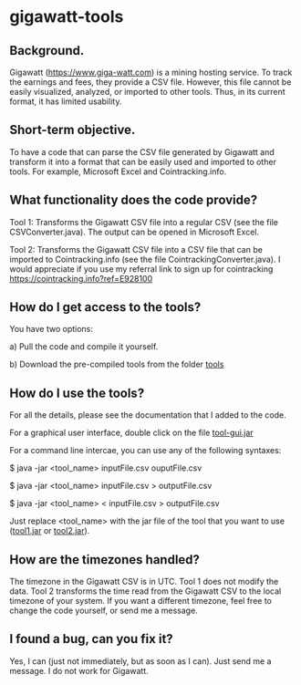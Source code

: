 # gigawatt-tools

## Background.

Gigawatt (https://www.giga-watt.com) is a mining hosting service. To track the earnings and fees, they provide a CSV file. 
However, this file cannot be easily visualized, analyzed, or imported to other tools. Thus, in its current format, it has limited 
usability.

## Short-term objective. 

To have a code that can parse the CSV file generated by Gigawatt and transform it into a format that can be 
easily used and imported to other tools. For example, Microsoft Excel and Cointracking.info.

## What functionality does the code provide?

Tool 1: Transforms the Gigawatt CSV file into a regular CSV (see the file CSVConverter.java). The output can be opened in Microsoft Excel.

Tool 2: Transforms the Gigawatt CSV file into a CSV file that can be imported to Cointracking.info (see the file CointrackingConverter.java). 
I would appreciate if you use my referral link to sign up for cointracking https://cointracking.info?ref=E928100 

## How do I get access to the tools?

You have two options:

a) Pull the code and compile it yourself.

b) Download the pre-compiled tools from the folder [tools](https://github.com/elchare/gigawatt-tools/tree/master/tools)

## How do I use the tools?

For all the details, please see the documentation that I added to the code. 

For a graphical user interface, double click on the file [tool-gui.jar](https://github.com/elchare/gigawatt-tools/raw/master/tools/tool-gui.jar)

For a command line intercae, you can use any of the following syntaxes:

$ java -jar <tool_name> inputFile.csv ouputFile.csv

$ java -jar <tool_name> inputFile.csv > outputFile.csv

$ java -jar <tool_name> < inputFile.csv > outputFile.csv

Just replace <tool_name> with the jar file of the tool that you want to use ([tool1.jar](https://github.com/elchare/gigawatt-tools/raw/master/tools/tool1.jar) or [tool2.jar](https://github.com/elchare/gigawatt-tools/raw/master/tools/tool2.jar)).

## How are the timezones handled?

The timezone in the Gigawatt CSV is in UTC. Tool 1 does not modify the data. Tool 2 transforms the time read from the Gigawatt CSV to
the local timezone of your system. If you want a different timezone, feel free to change the code yourself, or send me a message.

## I found a bug, can you fix it?

Yes, I can (just not immediately, but as soon as I can). Just send me a message. I do not work for Gigawatt.

